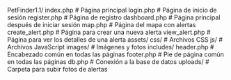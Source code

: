 PetFinder1.1/
index.php            # Página principal
login.php            # Página de inicio de sesión
register.php         # Página de registro
dashboard.php        # Página principal después de iniciar sesión
map.php              # Página del mapa con alertas
create_alert.php     # Página para crear una nueva alerta
view_alert.php       # Página para ver los detalles de una alerta
assets/
css/             # Archivos CSS
js/              # Archivos JavaScript
images/          # Imágenes y fotos
includes/
header.php       # Encabezado común en todas las páginas
footer.php       # Pie de página común en todas las páginas
db.php           # Conexión a la base de datos
uploads/             # Carpeta para subir fotos de alertas
